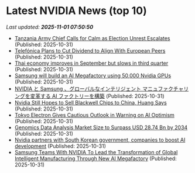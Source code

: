 # Latest NVIDIA News (top 10)
_Last updated: **2025-11-01 07:50:50**_

- [Tanzania Army Chief Calls for Calm as Election Unrest Escalates](https://biztoc.com/x/20cf76a4846b381d) (Published: 2025-10-31)
- [Telefónica Plans to Cut Dividend to Align With European Peers](https://biztoc.com/x/c7c63e79080c198f) (Published: 2025-10-31)
- [Thai economy improves in September but slows in third quarter](https://biztoc.com/x/3d15c1ac8847ce44) (Published: 2025-10-31)
- [Samsung will build an AI Megafactory using 50,000 Nvidia GPUs](https://www.sammobile.com/news/samsung-build-ai-megafactory-50000-nvidia-gpus/) (Published: 2025-10-31)
- [NVIDIA と Samsung 、グローバルなインテリジェント マニュファクチャリングを変革する AI ファクトリーを構築](https://prtimes.jp/main/html/rd/p/000000571.000012662.html) (Published: 2025-10-31)
- [Nvidia Still Hopes to Sell Blackwell Chips to China, Huang Says](https://biztoc.com/x/94ea2694a0ff023e) (Published: 2025-10-31)
- [Tokyo Electron Gives Cautious Outlook in Warning on AI Optimism](https://finance.yahoo.com/news/tokyo-electron-gives-cautious-outlook-072035517.html) (Published: 2025-10-31)
- [Genomics Data Analysis Market Size to Surpass USD 28.74 Bn by 2034](https://www.globenewswire.com/news-release/2025/10/31/3178133/0/en/Genomics-Data-Analysis-Market-Size-to-Surpass-USD-28-74-Bn-by-2034.html) (Published: 2025-10-31)
- [Nvidia partners with South Korean government, companies to boost AI development](https://economictimes.indiatimes.com/tech/technology/nvidia-partners-with-south-korean-government-companies-to-boost-ai-development/articleshow/124987654.cms) (Published: 2025-10-31)
- [Samsung Teams With NVIDIA To Lead the Transformation of Global Intelligent Manufacturing Through New AI Megafactory](https://news.samsung.com/global/samsung-teams-with-nvidia-to-lead-the-transformation-of-global-intelligent-manufacturing-through-new-ai-megafactory) (Published: 2025-10-31)
